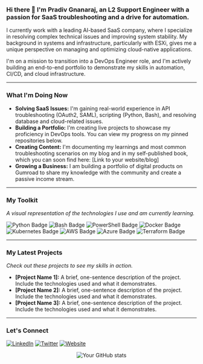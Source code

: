 ### Hi there 👋 I'm Pradiv Gnanaraj, an L2 Support Engineer with a passion for SaaS troubleshooting and a drive for automation.

I currently work with a leading AI-based SaaS company, where I specialize in resolving complex technical issues and improving system stability. My background in systems and infrastructure, particularly with ESXi, gives me a unique perspective on managing and optimizing cloud-native applications.

I'm on a mission to transition into a DevOps Engineer role, and I'm actively building an end-to-end portfolio to demonstrate my skills in automation, CI/CD, and cloud infrastructure.



---

### What I'm Doing Now

* **Solving SaaS Issues:** I'm gaining real-world experience in API troubleshooting (OAuth2, SAML), scripting (Python, Bash), and resolving database and cloud-related issues.
* **Building a Portfolio:** I'm creating live projects to showcase my proficiency in DevOps tools. You can view my progress on my pinned repositories below.
* **Creating Content:** I'm documenting my learnings and most common troubleshooting scenarios on my blog and in my self-published book, which you can soon find here: [Link to your website/blog]
* **Growing a Business:** I am building a portfolio of digital products on Gumroad to share my knowledge with the community and create a passive income stream.

---

### My Toolkit

_A visual representation of the technologies I use and am currently learning._

<img src="https://img.shields.io/badge/Python-3776AB?style=for-the-badge&logo=python&logoColor=white" alt="Python Badge"/>
<img src="https://img.shields.io/badge/Bash-4EAA25?style=for-the-badge&logo=gnubash&logoColor=white" alt="Bash Badge"/>
<img src="https://img.shields.io/badge/PowerShell-5391F0?style=for-the-badge&logo=powershell&logoColor=white" alt="PowerShell Badge"/>
<img src="https://img.shields.io/badge/Docker-2496ED?style=for-the-badge&logo=docker&logoColor=white" alt="Docker Badge"/>
<img src="https://img.shields.io/badge/kubernetes-326CE5?style=for-the-badge&logo=kubernetes&logoColor=white" alt="Kubernetes Badge"/>
<img src="https://img.io/badge/AWS-232F3E?style=for-the-badge&logo=amazonaws&logoColor=white" alt="AWS Badge"/>
<img src="https://img.shields.io/badge/Azure-0078D4?style=for-the-badge&logo=microsoftazure&logoColor=white" alt="Azure Badge"/>
<img src="https://img.shields.io/badge/Terraform-7B42BC?style=for-the-badge&logo=terraform&logoColor=white" alt="Terraform Badge"/>

---

### My Latest Projects

_Check out these projects to see my skills in action._

- **[Project Name 1]:** A brief, one-sentence description of the project. Include the technologies used and what it demonstrates.
- **[Project Name 2]:** A brief, one-sentence description of the project. Include the technologies used and what it demonstrates.
- **[Project Name 3]:** A brief, one-sentence description of the project. Include the technologies used and what it demonstrates.

---

### Let's Connect

[![LinkedIn](https://img.shields.io/badge/LinkedIn-0077B5?style=for-the-badge&logo=linkedin&logoColor=white)](https://linkedin.com/in/[your-linkedin-id])
[![Twitter](https://img.shields.io/badge/Twitter-1DA1F2?style=for-the-badge&logo=twitter&logoColor=white)](https://twitter.com/[your-twitter-id])
[![Website](https://img.shields.io/badge/Website-FF5722?style=for-the-badge&logo=internet-explorer&logoColor=white)](https://pradivgt.site)
<br>

<div align="center">
  <img src="https://github-readme-stats.vercel.app/api?username=GT-Pradiv&show_icons=true&theme=radical" alt="Your GitHub stats" />
</div>
